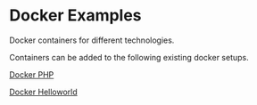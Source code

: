 # Docker Examples

Docker containers for different technologies.

Containers can be added to the following existing docker setups.

[Docker PHP](https://github.com/meshu-dev/docker-php)

[Docker Helloworld](https://github.com/meshu-dev/docker-helloworld)
